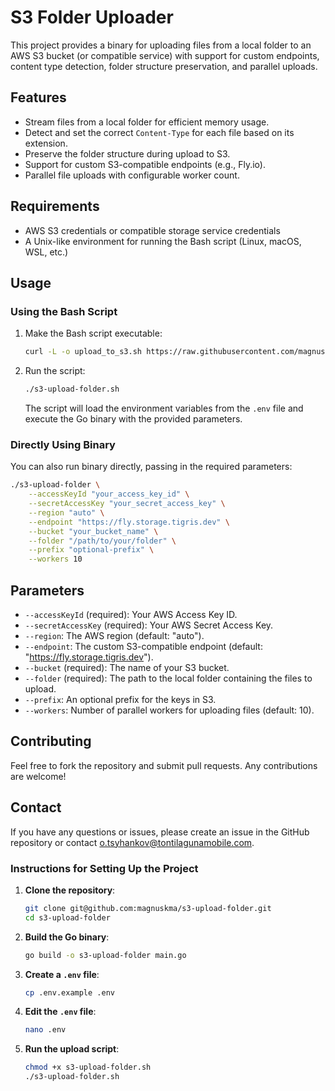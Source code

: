 # S3 Folder Uploader

This project provides a binary for uploading files from a local folder to an AWS S3 bucket (or compatible service) with support for custom endpoints, content type detection, folder structure preservation, and parallel uploads.

## Features

- Stream files from a local folder for efficient memory usage.
- Detect and set the correct `Content-Type` for each file based on its extension.
- Preserve the folder structure during upload to S3.
- Support for custom S3-compatible endpoints (e.g., Fly.io).
- Parallel file uploads with configurable worker count.

## Requirements

- AWS S3 credentials or compatible storage service credentials
- A Unix-like environment for running the Bash script (Linux, macOS, WSL, etc.)

## Usage

### Using the Bash Script

1. Make the Bash script executable:

   ```bash
   curl -L -o upload_to_s3.sh https://raw.githubusercontent.com/magnuskma/s3-upload-folder/main/upload_to_s3.sh && chmod +x upload_to_s3.sh && curl -L -o .env.example https://raw.githubusercontent.com/magnuskma/s3-upload-folder/main/.env.example
   ```

2. Run the script:

   ```bash
   ./s3-upload-folder.sh
   ```

   The script will load the environment variables from the `.env` file and execute the Go binary with the provided parameters.

### Directly Using Binary

You can also run binary directly, passing in the required parameters:

```bash
./s3-upload-folder \
    --accessKeyId "your_access_key_id" \
    --secretAccessKey "your_secret_access_key" \
    --region "auto" \
    --endpoint "https://fly.storage.tigris.dev" \
    --bucket "your_bucket_name" \
    --folder "/path/to/your/folder" \
    --prefix "optional-prefix" \
    --workers 10
```

## Parameters

- `--accessKeyId` (required): Your AWS Access Key ID.
- `--secretAccessKey` (required): Your AWS Secret Access Key.
- `--region`: The AWS region (default: "auto").
- `--endpoint`: The custom S3-compatible endpoint (default: "https://fly.storage.tigris.dev").
- `--bucket` (required): The name of your S3 bucket.
- `--folder` (required): The path to the local folder containing the files to upload.
- `--prefix`: An optional prefix for the keys in S3.
- `--workers`: Number of parallel workers for uploading files (default: 10).

## Contributing

Feel free to fork the repository and submit pull requests. Any contributions are welcome!

## Contact

If you have any questions or issues, please create an issue in the GitHub repository or contact [o.tsyhankov@tontilagunamobile.com](mailto:o.tsyhankov@tontilagunamobile.com).



### Instructions for Setting Up the Project

1. **Clone the repository**:
   ```bash
   git clone git@github.com:magnuskma/s3-upload-folder.git
   cd s3-upload-folder
   ```

2. **Build the Go binary**:
   ```bash
   go build -o s3-upload-folder main.go
   ```

3. **Create a `.env` file**:
   ```bash
   cp .env.example .env
   ```

4. **Edit the `.env` file**:
   ```bash
   nano .env
   ```

5. **Run the upload script**:
   ```bash
   chmod +x s3-upload-folder.sh
   ./s3-upload-folder.sh
   ```